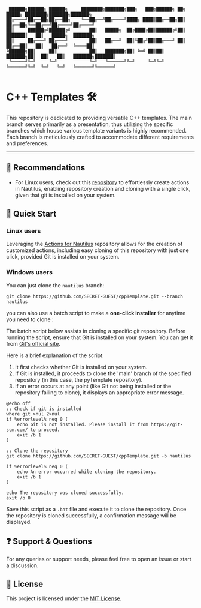 ```
 ██████╗██████╗ ██████╗     ████████╗███████╗███╗   ███╗██████╗ ██╗      █████╗ ████████╗███████╗███████╗
██╔════╝██╔══██╗██╔══██╗    ╚══██╔══╝██╔════╝████╗ ████║██╔══██╗██║     ██╔══██╗╚══██╔══╝██╔════╝██╔════╝
██║     ██████╔╝██████╔╝       ██║   █████╗  ██╔████╔██║██████╔╝██║     ███████║   ██║   █████╗  ███████╗
██║     ██╔═══╝ ██╔═══╝        ██║   ██╔══╝  ██║╚██╔╝██║██╔═══╝ ██║     ██╔══██║   ██║   ██╔══╝  ╚════██║
╚██████╗██║     ██║            ██║   ███████╗██║ ╚═╝ ██║██║     ███████╗██║  ██║   ██║   ███████╗███████║
 ╚═════╝╚═╝     ╚═╝            ╚═╝   ╚══════╝╚═╝     ╚═╝╚═╝     ╚══════╝╚═╝  ╚═╝   ╚═╝   ╚══════╝╚══════╝
                                                                                                         
```
# C++ Templates 🛠️

This repository is dedicated to providing versatile C++ templates. The main branch serves primarily as a presentation, thus utilizing the specific branches which house various template variants is highly recommended. Each branch is meticulously crafted to accommodate different requirements and preferences.

---

## 💎 Recommendations

- For Linux users, check out this [repository](https://github.com/SECRET-GUEST/actions-for-nautilus) to effortlessly create actions in Nautilus, enabling repository creation and cloning with a single click, given that git is installed on your system.


## 📌 Quick Start

### Linux users

Leveraging the [Actions for Nautilus](https://github.com/SECRET-GUEST/actions-for-nautilus) repository allows for the creation of customized actions, including easy cloning of this repository with just one click, provided Git is installed on your system.

### Windows users

You can just clone the `nautilus` branch:

```shell
git clone https://github.com/SECRET-GUEST/cppTemplate.git --branch nautilus
```

you can also use a batch script to make a **one-click installer** for anytime you need to clone :

The batch script below assists in cloning a specific git repository. Before running the script, ensure that Git is installed on your system. You can get it from [Git's official site](https://git-scm.com/). 

Here is a brief explanation of the script:

1. It first checks whether Git is installed on your system.
2. If Git is installed, it proceeds to clone the 'main' branch of the specified repository (in this case, the pyTemplate repository).
3. If an error occurs at any point (like Git not being installed or the repository failing to clone), it displays an appropriate error message.

```batch
@echo off
:: Check if git is installed
where git >nul 2>nul
if %errorlevel% neq 0 (
    echo Git is not installed. Please install it from https://git-scm.com/ to proceed.
    exit /b 1
)

:: Clone the repository
git clone https://github.com/SECRET-GUEST/cppTemplate.git -b nautilus

if %errorlevel% neq 0 (
    echo An error occurred while cloning the repository.
    exit /b 1
)

echo The repository was cloned successfully.
exit /b 0
```

Save this script as a `.bat` file and execute it to clone the repository. Once the repository is cloned successfully, a confirmation message will be displayed.



## ❓ Support & Questions

For any queries or support needs, please feel free to open an issue or start a discussion. 

## 📜 License

This project is licensed under the [MIT License](LICENSE).
